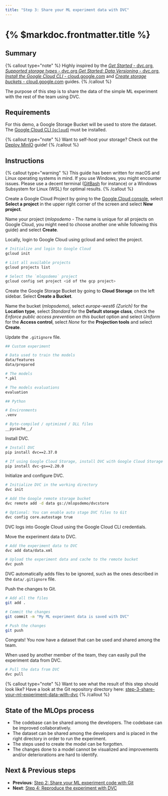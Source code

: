 ```yaml
---
title: "Step 3: Share your ML experiment data with DVC"
---
```


# {% $markdoc.frontmatter.title %}

## Summary

{% callout type="note" %}
Highly inspired by the [_Get Started_ - dvc.org](https://dvc.org/doc/start), [_Supported storage types_ - dvc.org
](https://dvc.org/doc/command-reference/remote/add#supported-storage-types) [_Get Started: Data Versioning_ - dvc.org](https://dvc.org/doc/start/data-management), [_Install the Google Cloud CLI_ - cloud.google.com](https://cloud.google.com/sdk/docs/install-sdk) and [_Create storage buckets_ - cloud.google.com](https://cloud.google.com/storage/docs/creating-buckets) guides.
{% /callout %}

The purpose of this step is to share the data of the simple ML experiment with the rest of the team using DVC.

## Requirements

For this demo, a Google Storage Bucket will be used to store the dataset. The [Google Cloud CLI (`gcloud`)](https://cloud.google.com/sdk/docs/install-sdk) must be installed.

{% callout type="note" %}
Want to self-host your storage? Check out the [Deploy MinIO](/advanced-concepts/deploy-minio) guide!
{% /callout %}

## Instructions

{% callout type="warning" %}
This guide has been written for macOS and Linux operating systems in mind. If you use Windows, you might encounter issues. Please use a decent terminal ([GitBash](https://gitforwindows.org/) for instance) or a Windows Subsystem for Linux (WSL) for optimal results.
{% /callout %}

Create a Google Cloud Project by going to the [Google Cloud console](https://console.cloud.google.com/), select **Select a project** in the upper right corner of the screen and select **New project**.

Name your project (_mlopsdemo_ - The name is unique for all projects on Google Cloud, you might need to choose another one while following this guide) and select **Create**.

Locally, login to Google Cloud using gcloud and select the project.

```sh
# Initialize and login to Google Cloud
gcloud init

# List all available projects
gcloud projects list

# Select the `mlopsdemo` project
gcloud config set project <id of the gcp project>
```

Create the Google Storage Bucket by going to **Cloud Storage** on the left sidebar. Select **Create a Bucket**.

Name the bucket (_mlopsdemo_), select _europe-west6 (Zurich)_ for the **Location type**, select _Standard_ for the **Default storage class**, check the _Enforce public access prevention on this bucket_ option and select _Uniform_ for the **Access control**, select _None_ for the **Projection tools** and select **Create**.

Update the `.gitignore` file.

```sh
## Custom experiment

# Data used to train the models
data/features
data/prepared

# The models
*.pkl

# The models evaluations
evaluation

## Python

# Environments
.venv

# Byte-compiled / optimized / DLL files
__pycache__/
```

Install DVC.

```sh
# Install DVC
pip install dvc==2.37.0

# If using Google Cloud Storage, install DVC with Google Cloud Storage support
pip install dvc-gs==2.20.0
```

Initialize and configure DVC.

```sh
# Initialize DVC in the working directory
dvc init

# Add the Google remote storage bucket
dvc remote add -d data gs://mlopsdemo/dvcstore

# Optional: You can enable auto stage DVC files to Git
dvc config core.autostage true
```

DVC logs into Google Cloud using the Google Cloud CLI credentials.

Move the experiment data to DVC.

```sh
# Add the experiment data to DVC
dvc add data/data.xml

# Upload the experiment data and cache to the remote bucket
dvc push
```

DVC automatically adds files to be ignored, such as the ones described in the `data/.gitignore` file.

Push the changes to Git.

```sh
# Add all the files
git add .

# Commit the changes
git commit -m "My ML experiment data is saved with DVC"

# Push the changes
git push
```

Congrats! You now have a dataset that can be used and shared among the team.

When used by another member of the team, they can easily pull the experiment data from DVC.

```sh
# Pull the data from DVC
dvc pull
```

{% callout type="note" %}
Want to see what the result of this step should look like? Have a look at the Git repository directory here: [step-3-share-your-ml-experiment-data-with-dvc](https://github.com/csia-pme/a-guide-to-mlops/tree/main/pages/the-guide/step-3-share-your-ml-experiment-data-with-dvc)
{% /callout %}

## State of the MLOps process

- The codebase can be shared among the developers. The codebase can be improved collaboratively.
- The dataset can be shared among the developers and is placed in the right directory in order to run the experiment.
- The steps used to create the model can be forgotten.
- The changes done to a model cannot be visualized and improvements and/or deteriorations are hard to identify.

## Next & Previous steps

- **Previous**: [Step 2: Share your ML experiment code with Git](/the-guide/step-2-share-your-ml-experiment-code-with-git)
- **Next**: [Step 4: Reproduce the experiment with DVC](/the-guide/step-4-reproduce-the-experiment-with-dvc)
